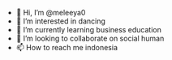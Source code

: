 - 👋 Hi, I’m @meleeya0
- 👀 I’m interested in dancing
- 🌱 I’m currently learning business education
- 💞️ I’m looking to collaborate on social human
- 📫 How to reach me indonesia

<!---
meleeya0/meleeya0 is a ✨ special ✨ repository because its `README.md` (this file) appears on your GitHub profile.
You can click the Preview link to take a look at your changes.
--->
